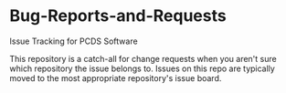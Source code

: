 # Bug-Reports-and-Requests
Issue Tracking for PCDS Software

This repository is a catch-all for change requests when you aren't sure
which repository the issue belongs to. Issues on this repo are typically
moved to the most appropriate repository's issue board.
